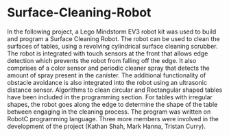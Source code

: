 # Surface-Cleaning-Robot
In the following project, a Lego Mindstorm EV3 robot kit was used to build and program a Surface Cleaning Robot. The robot can be used to clean the surfaces of tables, using a revolving cylindrical surface cleaning scrubber. 
The robot is integrated with touch sensors at the front that allows edge detection which prevents the robot from falling off the edge. 
It also comprises of a color sensor and periodic cleaner spray that detects the amount of spray present in the canister. 
The additional functionality of obstacle avoidance is also integrated into the robot using an ultrasonic distance sensor. 
Algorithms to clean circular and Rectangular shaped tables have been included in the programming section. 
For tables with irregular shapes, the robot goes along the edge to determine the shape of the table between engaging in the cleaning process. 
The program was written on RobotC programming language. 
Three more members were involved in the development of the project (Kathan Shah, Mark Hanna, Tristan Curry).
